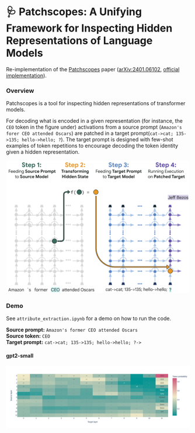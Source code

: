 # 🩺 Patchscopes: A Unifying Framework for Inspecting Hidden Representations of Language Models

Re-implementation of the [Patchscopes](https://pair-code.github.io/interpretability/patchscopes/) paper ([arXiv:2401.06102](https://arxiv.org/abs/2401.06102), [official implementation](https://github.com/PAIR-code/interpretability/tree/master/patchscopes/code)).

### Overview

Patchscopes is a tool for inspecting hidden representations of transformer models.

For decoding what is encoded in a given representation (for instance, the ```CEO``` token in the figure under) activations from a source prompt (```Amazon's forer CEO attended Oscars```) are patched in a target prompt(```cat->cat; 135->135; hello->hello; ?```). The target prompt is designed with few-shot examples of token repetitions to encourage decoding the token identity given a hidden representation.


<p align="center">
    <img src="assets/patchscopes_fig1.png" width="500">
</p>


### Demo

See ```attribute_extraction.ipynb``` for a demo on how to run the code.

**Source prompt:** ```Amazon's former CEO attended Oscars```\
**Source token:** ```CEO```\
**Target prompt:** ```cat->cat; 135->135; hello->hello; ?->```


#### gpt2-small

<img src="assets/attribute_extraction_fig1_gpt2.png" width="900">
